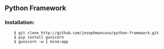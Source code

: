 ## Python Framework

### Installation:


```
    $ git clone http://github.com/josephmancuso/python-framework.git
    $ pip install gunicorn
    $ gunicorn -w 1 mine:app
```

